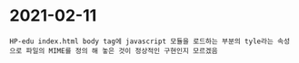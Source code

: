 # 2021-02-11
    HP-edu index.html body tag에 javascript 모듈을 로드하는 부분의 tyle라는 속성으로 파일의 MIME를 정의 해 놓은 것이 정상적인 구현인지 모르겠음
    